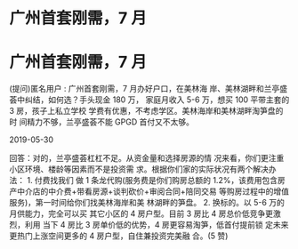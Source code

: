 # 广州首套刚需，7 月

# 广州首套刚需，7 月

(提问)匿名用户 : 广州首套刚需，7 月办好户口，在美林海 岸、美林湖畔和兰亭盛荟中纠结，如何选？手头现金 180 万， 家庭月收入 5-6 万，想买 100 平带主套的 3 房，孩子上私立学校 学费有优惠，不考虑学区。美林海岸和美林湖畔淘笋盘的时 间精力不够，兰亭盛荟不能 GPGD 首付又不太够。

2019-05-30

回答：对的，兰亭盛荟杠杠不足。从资金量和选择房源的情 况来看，你们更注重小区环境、楼龄等因素而不是投资需 求。根据你们家的实际状况有两个解决办法： 1\. 付费找我们 做 1 条龙代购(服务费是你们购房总额的 1.2%，该费用包含房 产中介店的中介费+带看房源+谈判砍价+审阅合同+陪同交易 等购房过程中的增值服务)，第一时间给你们找美林海岸和美 林湖畔的笋盘。 2\. 换标的。以 5-6 万的月供能力，完全可以买 其它小区的 4 房户型。目前 3 房比 4 房总价低竞争更激烈，利用 当下 4 房比 3 房单价低的优势，4 房更容易淘笋，低首付提前锁 定未来更热门上涨空间更多的 4 房户型，自住兼投资完美融 合。(5 赞)
